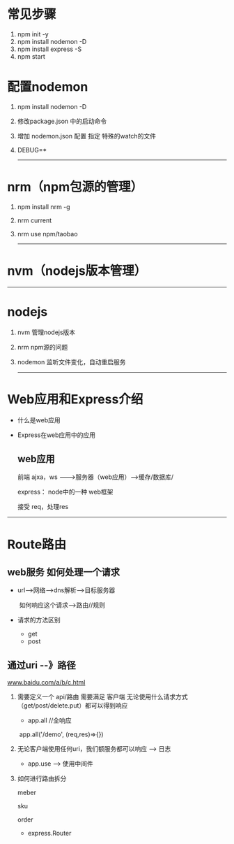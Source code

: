 # 常见步骤

1. npm init -y
2. npm install nodemon -D
3. npm install express -S
4. npm start



# 配置nodemon

1. npm install nodemon -D

2. 修改package.json 中的启动命令

3. 增加 nodemon.json 配置 指定 特殊的watch的文件

4. DEBUG=*

   ---

# nrm（npm包源的管理）

1. npm install nrm -g

2. nrm current

3. nrm use npm/taobao

   ---

# nvm（nodejs版本管理）

---

   



# nodejs

1.  nvm 管理nodejs版本

2. nrm npm源的问题

3. nodemon 监听文件变化，自动重启服务

   ---

      

# 	Web应用和Express介绍

* 什么是web应用

* Express在web应用中的应用


  ## web应用

  前端 
  ajxa，ws --->服务器（web应用）-->缓存/数据库/


  
  express： node中的一种 web框架

  接受 req，处理res

  

---

# Route路由

## web服务 如何处理一个请求

* url-->网络-->dns解析-->目标服务器

  ​	 如何响应这个请求-->路由//规则

* 请求的方法区别
  * get
  * post

## 通过uri --》路径

www.baidu.com/a/b/c.html

1. 需要定义一个 api/路由 需要满足 客户端 无论使用什么请求方式（get/post/delete.put）都可以得到响应

   *  app.all  //全响应

   ​         app.all('/demo', (req,res)=>{})

2. 无论客户端使用任何uri，我们额服务都可以响应 --> 日志

   * app.use --> 使用中间件

3. 如何进行路由拆分

   meber

   sku

   order

   

   * express.Router